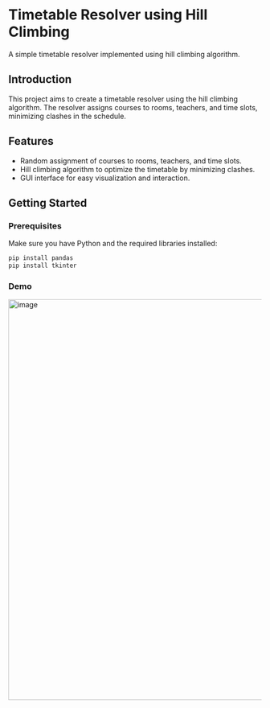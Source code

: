 # Timetable Resolver using Hill Climbing

A simple timetable resolver implemented using hill climbing algorithm.

## Introduction

This project aims to create a timetable resolver using the hill climbing algorithm. The resolver assigns courses to rooms, teachers, and time slots, minimizing clashes in the schedule.

## Features

- Random assignment of courses to rooms, teachers, and time slots.
- Hill climbing algorithm to optimize the timetable by minimizing clashes.
- GUI interface for easy visualization and interaction.

## Getting Started

### Prerequisites

Make sure you have Python and the required libraries installed:

```bash
pip install pandas
pip install tkinter
```
### Demo
<img width="797" alt="image" src="https://github.com/salman-aziz-4425/Timetable-resolver/assets/85288719/d836badc-75e5-49b1-b04b-f6f4584d96b1">
